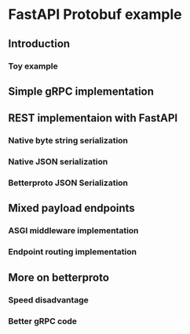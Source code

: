 # FastAPI Protobuf example
## Introduction
### Toy example
## Simple gRPC implementation
## REST implementaion with FastAPI
### Native byte string serialization
### Native JSON serialization
### Betterproto JSON Serialization
## Mixed payload endpoints
### ASGI middleware implementation
### Endpoint routing implementation
## More on betterproto
### Speed disadvantage
### Better gRPC code
